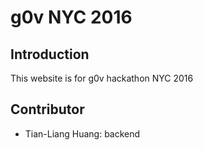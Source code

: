 # g0v NYC 2016

## Introduction

This website is for g0v hackathon NYC 2016

## Contributor

* Tian-Liang Huang: backend
